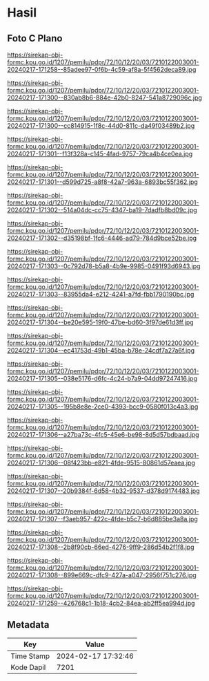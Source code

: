# Hasil

## Foto C Plano

https://sirekap-obj-formc.kpu.go.id/1207/pemilu/pdpr/72/10/12/20/03/7210122003001-20240217-171258--85adee97-0f6b-4c59-af8a-5f4562deca89.jpg

https://sirekap-obj-formc.kpu.go.id/1207/pemilu/pdpr/72/10/12/20/03/7210122003001-20240217-171300--830ab8b6-884e-42b0-8247-541a8729096c.jpg

https://sirekap-obj-formc.kpu.go.id/1207/pemilu/pdpr/72/10/12/20/03/7210122003001-20240217-171300--cc814915-1f8c-44d0-811c-da49f03489b2.jpg

https://sirekap-obj-formc.kpu.go.id/1207/pemilu/pdpr/72/10/12/20/03/7210122003001-20240217-171301--f13f328a-c145-4fad-9757-79ca4b4ce0ea.jpg

https://sirekap-obj-formc.kpu.go.id/1207/pemilu/pdpr/72/10/12/20/03/7210122003001-20240217-171301--d599d725-a8f8-42a7-963a-6893bc55f362.jpg

https://sirekap-obj-formc.kpu.go.id/1207/pemilu/pdpr/72/10/12/20/03/7210122003001-20240217-171302--514a04dc-cc75-4347-ba19-7dadfb8bd09c.jpg

https://sirekap-obj-formc.kpu.go.id/1207/pemilu/pdpr/72/10/12/20/03/7210122003001-20240217-171302--d35198bf-1fc6-4446-ad79-784d9bce52be.jpg

https://sirekap-obj-formc.kpu.go.id/1207/pemilu/pdpr/72/10/12/20/03/7210122003001-20240217-171303--0c792d78-b5a8-4b9e-9985-0491f93d6943.jpg

https://sirekap-obj-formc.kpu.go.id/1207/pemilu/pdpr/72/10/12/20/03/7210122003001-20240217-171303--83955da4-e212-4241-a7fd-fbb1790190bc.jpg

https://sirekap-obj-formc.kpu.go.id/1207/pemilu/pdpr/72/10/12/20/03/7210122003001-20240217-171304--be20e595-19f0-47be-bd60-3f97de61d3ff.jpg

https://sirekap-obj-formc.kpu.go.id/1207/pemilu/pdpr/72/10/12/20/03/7210122003001-20240217-171304--ec41753d-49b1-45ba-b78e-24cdf7a27a6f.jpg

https://sirekap-obj-formc.kpu.go.id/1207/pemilu/pdpr/72/10/12/20/03/7210122003001-20240217-171305--038e5176-d6fc-4c24-b7a9-04dd97247416.jpg

https://sirekap-obj-formc.kpu.go.id/1207/pemilu/pdpr/72/10/12/20/03/7210122003001-20240217-171305--195b8e8e-2ce0-4393-bcc9-0580f013c4a3.jpg

https://sirekap-obj-formc.kpu.go.id/1207/pemilu/pdpr/72/10/12/20/03/7210122003001-20240217-171306--a27ba73c-4fc5-45e6-be98-8d5d57bdbaad.jpg

https://sirekap-obj-formc.kpu.go.id/1207/pemilu/pdpr/72/10/12/20/03/7210122003001-20240217-171306--08f423bb-e821-4fde-9515-80861d57eaea.jpg

https://sirekap-obj-formc.kpu.go.id/1207/pemilu/pdpr/72/10/12/20/03/7210122003001-20240217-171307--20b9384f-6d58-4b32-9537-d378d9174483.jpg

https://sirekap-obj-formc.kpu.go.id/1207/pemilu/pdpr/72/10/12/20/03/7210122003001-20240217-171307--f3aeb957-422c-4fde-b5c7-b6d885be3a8a.jpg

https://sirekap-obj-formc.kpu.go.id/1207/pemilu/pdpr/72/10/12/20/03/7210122003001-20240217-171308--2b8f90cb-66ed-4276-9ff9-286d54b2f1f8.jpg

https://sirekap-obj-formc.kpu.go.id/1207/pemilu/pdpr/72/10/12/20/03/7210122003001-20240217-171308--899e669c-dfc9-427a-a047-2956f751c276.jpg

https://sirekap-obj-formc.kpu.go.id/1207/pemilu/pdpr/72/10/12/20/03/7210122003001-20240217-171259--426768c1-1b18-4cb2-84ea-ab2ff5ea994d.jpg


## Metadata

| Key        | Value               |
| ---------- | ------------------- |
| Time Stamp | 2024-02-17 17:32:46 |
| Kode Dapil | 7201                |



